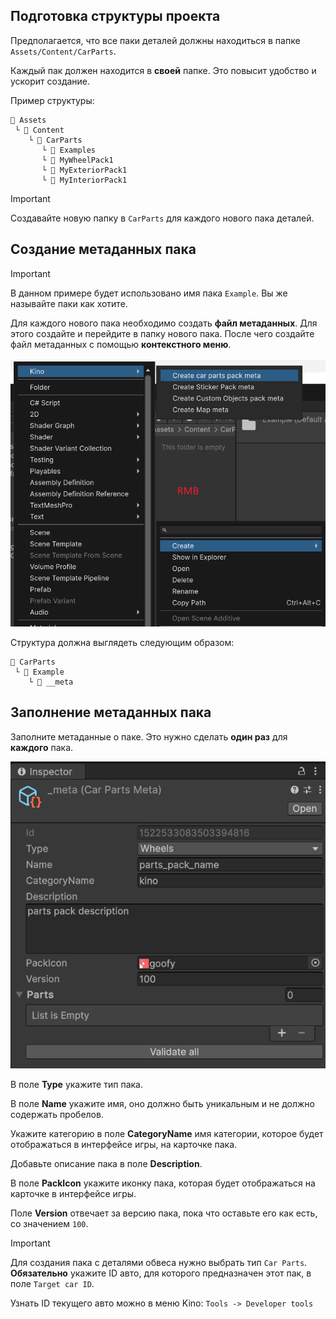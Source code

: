 ﻿## Подготовка структуры проекта

Предполагается, что все паки деталей должны находиться в папке `Assets/Content/CarParts`.

Каждый пак должен находится в **своей** папке. Это повысит удобство и ускорит создание.

Пример структуры:

```
📂 Assets
 └ 📁 Content
    └ 📁 CarParts
       └ 📁 Examples
       └ 📁 MyWheelPack1
       └ 📁 MyExteriorPack1
       └ 📁 MyInteriorPack1
```

> [!IMPORTANT]  
> Создавайте новую папку в `CarParts` для каждого нового пака деталей.

## Создание метаданных пака

> [!IMPORTANT]  
> В данном примере будет использовано имя пака `Example`. Вы же называйте паки как хотите.

Для каждого нового пака необходимо создать **файл метаданных**. Для этого создайте и перейдите в папку нового пака. После чего создайте файл метаданных с помощью **контекстного меню**.

![parts_meta_create.png](../Images/CarParts/parts_meta_create.png)

Структура должна выглядеть следующим образом:

```
📂 CarParts
 └ 📁 Example
    └ 📄 __meta
```

## Заполнение метаданных пака

Заполните метаданные о паке. Это нужно сделать **один раз** для **каждого** пака.

![parts_meta_setup.png](../Images/CarParts/parts_meta_setup.png)

В поле **Type** укажите тип пака.

В поле **Name** укажите имя, оно должно быть уникальным и не должно содержать пробелов.

Укажите категорию в поле **CategoryName** имя категории, которое будет отображаться в интерфейсе игры, на карточке пака.

Добавьте описание пака в поле **Description**.

В поле **PackIcon** укажите иконку пака, которая будет отображаться на карточке в интерфейсе игры.

Поле **Version** отвечает за версию пака, пока что оставьте его как есть, со значением `100`.

> [!IMPORTANT]
> Для создания пака с деталями обвеса нужно выбрать тип `Car Parts`. **Обязательно** укажите ID авто, для которого предназначен этот пак, в поле `Target car ID`.
>
> Узнать ID текущего авто можно в меню Kino: `Tools -> Developer tools`
